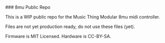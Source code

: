 ### 8mu Public Repo 

This is a WIP public repo for the Music Thing Modular 8mu midi controller. 

Files are not yet production ready, do not use these files (yet). 

Firmware is MIT Licensed. 
Hardware is CC-BY-SA. 
 
